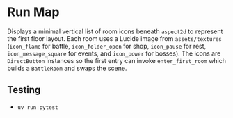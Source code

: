# Run Map

Displays a minimal vertical list of room icons beneath `aspect2d` to represent
the first floor layout. Each room uses a Lucide image from `assets/textures`
(`icon_flame` for battle, `icon_folder_open` for shop, `icon_pause` for rest,
`icon_message_square` for events, and `icon_power` for bosses). The icons are
`DirectButton` instances so the first entry can invoke `enter_first_room`
which builds a `BattleRoom` and swaps the scene.

## Testing
- `uv run pytest`
